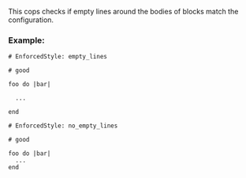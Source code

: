 This cops checks if empty lines around the bodies of blocks match
the configuration.

### Example:

    # EnforcedStyle: empty_lines

    # good

    foo do |bar|

      ...

    end

    # EnforcedStyle: no_empty_lines

    # good

    foo do |bar|
      ...
    end